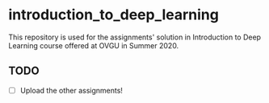 # introduction_to_deep_learning
This repository is used for the assignments' solution in Introduction to Deep Learning course offered at OVGU in Summer 2020.


## TODO
* [ ] Upload the other assignments! 
